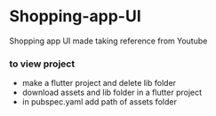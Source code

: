 # Shopping-app-UI
Shopping app UI made taking reference from Youtube

### to view project
* make a flutter project and delete lib folder <br>
* download assets and lib folder in a flutter project<br>
* in pubspec.yaml add path of assets folder<br>
